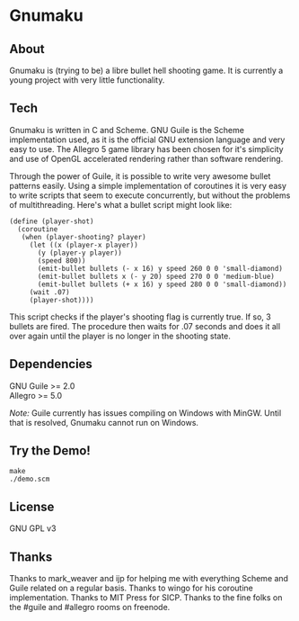 Gnumaku
=======

About
-----
Gnumaku is (trying to be) a libre bullet hell shooting game. It is currently a young project with very little functionality.

Tech
----
Gnumaku is written in C and Scheme. GNU Guile is the Scheme implementation used, as it is the official GNU extension language and very easy to use.
The Allegro 5 game library has been chosen for it's simplicity and use of OpenGL accelerated rendering rather than software rendering.

Through the power of Guile, it is possible to write very awesome bullet patterns easily.
Using a simple implementation of coroutines it is very easy to write scripts that seem to execute concurrently, but without the problems of multithreading.
Here's what a bullet script might look like:

    (define (player-shot)
      (coroutine
       (when (player-shooting? player)
         (let ((x (player-x player))
    	   (y (player-y player))
    	   (speed 800))
           (emit-bullet bullets (- x 16) y speed 260 0 0 'small-diamond)
           (emit-bullet bullets x (- y 20) speed 270 0 0 'medium-blue)
           (emit-bullet bullets (+ x 16) y speed 280 0 0 'small-diamond))
         (wait .07)
         (player-shot))))

This script checks if the player's shooting flag is currently true. If so, 3 bullets are fired.
The procedure then waits for .07 seconds and does it all over again until the player is no longer in the shooting state.
    
Dependencies
------------
GNU Guile >= 2.0  
Allegro >= 5.0

*Note:* Guile currently has issues compiling on Windows with MinGW. Until that is resolved, Gnumaku cannot run on Windows.

Try the Demo!
------------------
    make
    ./demo.scm

License
-------
GNU GPL v3

Thanks
------
Thanks to mark_weaver and ijp for helping me with everything Scheme and Guile related on a regular basis.
Thanks to wingo for his coroutine implementation.
Thanks to MIT Press for SICP.
Thanks to the fine folks on the #guile and #allegro rooms on freenode.